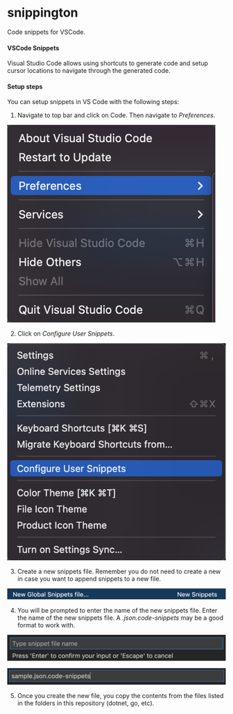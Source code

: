 # snippington
Code snippets for VSCode.

#### VSCode Snippets

Visual Studio Code allows using shortcuts to generate code and setup cursor locations to navigate through the generated code.


#### Setup steps

You can setup snippets in VS Code with the following steps:

1. Navigate to top bar and click on Code. Then navigate to *Preferences*.

![Preferences](https://github.com/razaibi/snippington/raw/main/img/VSCode_Step_01.png)

2. Click on *Configure User Snippets*.

![Configure](https://github.com/razaibi/snippington/raw/main/img/VSCode_Step_02.png)

3. Create a new snippets file. Remember you do not need to create a new in case you want to append snippets to a new file.

![CreateSnippets](https://github.com/razaibi/snippington/raw/main/img/VSCode_Step_03.png)

4. You will be prompted to enter the name of the new snippets file. Enter the name of the new snippets file. A _.json.code-snippets_ may be a good format to work with. 

![SnippetsPrompt](https://github.com/razaibi/snippington/raw/main/img/VSCode_Step_04.png)

![EnterNewSnippet](https://github.com/razaibi/snippington/raw/main/img/VSCode_Step_05.png)

5. Once you create the new file, you copy the contents from the files listed in the folders in this repository (dotnet, go, etc).